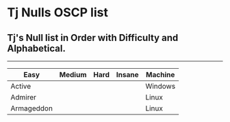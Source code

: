 # Tj Nulls OSCP list
## Tj's Null list in Order with Difficulty and Alphabetical. 

------------------- 


| Easy | Medium | Hard | Insane | Machine |
|------|--------|------|--------|---------|
| Active |   |   |   | Windows |
| Admirer |   |   |   | Linux   |
| Armageddon |   |   |   | Linux  |
